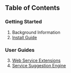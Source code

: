 ## Table of Contents

### Getting Started

1. Background Information
2. [Install Guide](install-guide.html)
 
### User Guides

3. [Web Service Extensions](user-guide.html)
4. [Service Suggestion Engine](user-guide.html)

<p>
